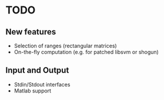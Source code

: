 # TODO

## New features

+ Selection of ranges (rectangular matrices)
+ On-the-fly computation (e.g. for patched libsvm or shogun)

## Input and Output

+ Stdin/Stdout interfaces
+ Matlab support

